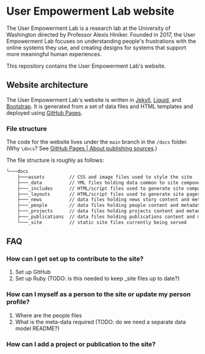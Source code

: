 # User Empowerment Lab website

The User Empowerment Lab is a research lab at the University of Washington directed by Professor Alexis Hiniker.  Founded in 2017, the User Empowerment Lab focuses on understanding people's frustrations with the online systems they use, and creating designs for systems that support more meaningful human experiences.

This repository contains the User Empowerment Lab's website.

## Website architecture

The User Empowerment Lab's website is written in [Jekyll](https://jekyllrb.com/), [Liquid](https://shopify.github.io/liquid/), and [Bootstrap](https://getbootstrap.com/docs/5.3/getting-started/introduction/).  It is generated from a set of data files and HTML templates and deployed using [GitHub Pages](https://docs.github.com/en/pages).

### File structure

The code for the website lives under the `main` branch in the `/docs` folder.  (Why `\docs`?  See [GitHub Pages | About publishing sources](https://docs.github.com/en/pages/getting-started-with-github-pages/configuring-a-publishing-source-for-your-github-pages-site#about-publishing-sources).)

The file structure is roughly as follows:
```txt
└───docs 
    ├───assets         // CSS and image files used to style the site
    ├───_data          // YML files holding data common to site components
    ├───_includes      // HTML/script files used to generate site components
    ├───_layouts       // HTML/script files used to generate site pages 
    ├───_news          // data files holding news story content and metadata
    ├───_people        // data files holding people content and metadata
    ├───_projects      // data files holding projects content and metadata
    ├───_publications  // data files holding publications content and metadata
    └───_site          // static site files currently being served
```

## FAQ

### How can I get set up to contribute to the site?

1. Set up GitHub
2. Set up Ruby (TODO: is this needed to keep _site files up to date?)

### How can I myself as a person to the site or update my person profile?

1. Where are the people files
2. What is the meta-data required (TODO: do we need a separate data model README?)

### How can I add a project or publication to the site?